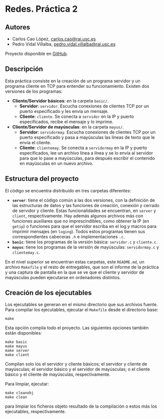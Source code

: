 # Redes. Práctica 2

## Autores
- Carlos Cao López, <carlos.cao@rai.usc.es>
- Pedro Vidal Villalba, <pedro.vidal.villalba@rai.usc.es>

Proyecto disponible en [GitHub](https://github.com/PedroVidalVillalba/Redes_Practica2).

## Descripción

Esta práctica consiste en la creación de un programa servidor y un programa cliente en TCP para entender su funcionamiento.
Existen dos versiones de los programas:

- **Cliente/Servidor básicos**: en la carpeta `basic/`.
    - **Servidor**: `servidor`. Escucha conexiones de clientes TCP por un puerto especificado y les envía un mensaje.
    - **Cliente**: `cliente`. Se conecta a `servidor` en la IP y puerto especificados, recibe el mensaje y lo imprime.
- **Cliente/Servidor de mayúsculas**: en la carpeta `mayus/`.
    - **Servidor**: `servidormay`. Escucha conexiones de clientes TCP por un puerto especificado y pasa a mayúsculas las líneas de texto que le envía el cliente.
    - **Cliente**: `clientemay`. Se conecta a `servidormay` en la IP y puerto especificados, lee un archivo línea a línea y se lo envía al servidor para que lo pase a mayúsculas, para después escribir el contenido en mayúsculas en un nuevo archivo.
    
## Estructura del proyecto

El código se encuentra distribuido en tres carpetas diferentes:

- **`server`**: tiene el código común a las dos versiones, con la definición de las estructuras de datos y las funciones de creación, conexión y cerrado de servidor y cliente. Estas funcionalidades se encuentran, en `server` y `client`, respectivamente. Hay además algunos archivos más con funciones auxiliares que no imprescindibles, como obtener la IP (en `getip`) o funciones para que el servidor escriba en el log y macros para imprimir mensajes (en `loging`). Todos estos programas tienen sus correspondientes cabeceras `.h` e implementaciones `.c`.
- **`basic`**: tiene los programas de la versión básica: `servidor.c` y `cliente.c`.
- **`mayus`**: tiene los programas de la versión de mayúsculas: `servidormay.c` y `clientemay.c`.

En el nivel superior se encuentran estas carpetas, este `README.md`, un archivo `Makefile` y el resto de entregables, que son el informe de la práctica y una captura de pantalla en la que se ve que el cliente y servidor de mayúsculas pueden ejecutarse en ordenadores distintos.

## Creación de los ejecutables

Los ejecutables se generan en el mismo directorio que sus archivos fuente.
Para compilar los ejecutables, ejecutar el `Makefile` desde el directorio base:
```
make
```
Esta opción compila todo el proyecto. Las siguientes opciones también están disponibles:
```
make basic
make mayus
make server
make client
```
Compilan solo los el servidor y cliente básicos; el servidor y cliente de mayúsculas; el servidor básico y el servidor de mayúsculas; o el cliente básico y el cliente de mayúsculas, respectivamente.

Para limpiar, ejecutar:
```
make cleanobj
make clean
```
para limpiar los ficheros objeto resultado de la compilación o estos más los ejecutables, respectivamente.
 
